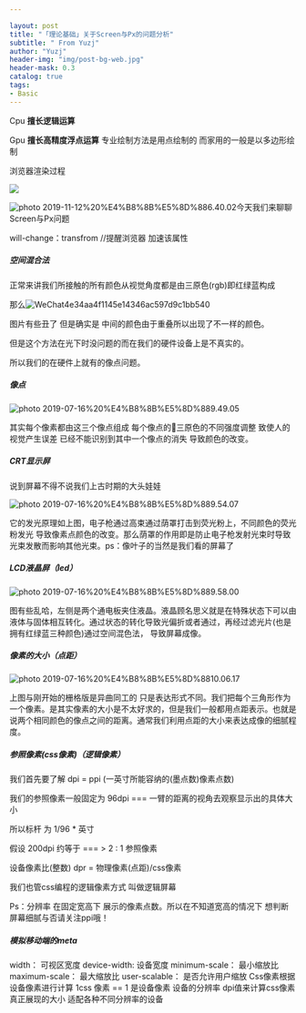 ```yaml
---

layout: post
title: "「理论基础」关于Screen与Px的问题分析"
subtitle: " From Yuzj"
author: "Yuzj"
header-img: "img/post-bg-web.jpg"
header-mask: 0.3
catalog: true
tags:
- Basic
---
```


Cpu **擅长逻辑运算**

Gpu **擅长高精度浮点运算** 专业绘制方法是用点绘制的 而家用的一般是以多边形绘制  

浏览器渲染过程

![ ](https://pg12138.oss-cn-beijing.aliyuncs.com/img/in-post/2019-11-12/%E5%B1%8F%E5%B9%95%E5%BF%AB%E7%85%A7%202019-11-12%20%E4%B8%8B%E5%8D%886.39.53.png)

![photo 2019-11-12%20%E4%B8%8B%E5%8D%886.40.02](https://pg12138.oss-cn-beijing.aliyuncs.com/img/in-post/2019-11-12/%E5%B1%8F%E5%B9%95%E5%BF%AB%E7%85%A7%202019-11-12%20%E4%B8%8B%E5%8D%886.40.02.png)今天我们来聊聊Screen与Px问题

will-change：transfrom //提醒浏览器 加速该属性

##### 空间混合法  

正常来讲我们所接触的所有颜色从视觉角度都是由三原色(rgb)即红绿蓝构成

那么![WeChat4e34aa4f1145e14346ac597d9c1bb540](https://pg12138.oss-cn-beijing.aliyuncs.com/img/in-post/2019-7-16/WeChat4e34aa4f1145e14346ac597d9c1bb540.png)



图片有些丑了 但是确实是 中间的颜色由于重叠所以出现了不一样的颜色。

但是这个方法在光下时没问题的而在我们的硬件设备上是不真实的。

所以我们的在硬件上就有的像点问题。

##### 像点

![photo 2019-07-16%20%E4%B8%8B%E5%8D%889.49.05](https://pg12138.oss-cn-beijing.aliyuncs.com/img/in-post/2019-7-16/%E5%B1%8F%E5%B9%95%E5%BF%AB%E7%85%A7%202019-07-16%20%E4%B8%8B%E5%8D%889.49.05.png)

其实每个像素都由这三个像点组成 每个像点的三原色的不同强度调整 致使人的视觉产生误差 已经不能识别到其中一个像点的消失 导致颜色的改变。

##### CRT显示屏

说到屏幕不得不说我们上古时期的大头娃娃

![photo 2019-07-16%20%E4%B8%8B%E5%8D%889.54.07](https://pg12138.oss-cn-beijing.aliyuncs.com/img/in-post/2019-7-16/%E5%B1%8F%E5%B9%95%E5%BF%AB%E7%85%A7%202019-07-16%20%E4%B8%8B%E5%8D%889.54.07.png)

它的发光原理如上图，电子枪通过高束通过荫罩打击到荧光粉上，不同颜色的荧光粉发光 导致像素点颜色的改变。那么荫罩的作用即是防止电子枪发射光束时导致光束发散而影响其他光束。ps：像叶子的当然是我们看的屏幕了

##### LCD液晶屏（led）

![photo 2019-07-16%20%E4%B8%8B%E5%8D%889.58.00](https://pg12138.oss-cn-beijing.aliyuncs.com/img/in-post/2019-7-16/%E5%B1%8F%E5%B9%95%E5%BF%AB%E7%85%A7%202019-07-16%20%E4%B8%8B%E5%8D%889.58.00.png)

图有些乱哈，左侧是两个通电板夹住液晶。液晶顾名思义就是在特殊状态下可以由液体与固体相互转化。通过状态的转化导致光偏折或者通过，再经过滤光片(也是拥有红绿蓝三种颜色)通过空间混色法， 导致屏幕成像。

##### 像素的大小（点距）

![photo 2019-07-16%20%E4%B8%8B%E5%8D%8810.06.17](https://pg12138.oss-cn-beijing.aliyuncs.com/img/in-post/2019-7-16/%E5%B1%8F%E5%B9%95%E5%BF%AB%E7%85%A7%202019-07-16%20%E4%B8%8B%E5%8D%8810.06.17.png)

上图与刚开始的栅格版是异曲同工的 只是表达形式不同。我们把每个三角形作为一个像素。是其实像素的大小是不太好求的，但是我们一般都用点距表示。也就是说两个相同颜色的像点之间的距离。通常我们利用点距的大小来表达成像的细腻程度。

##### 参照像素(css像素)（逻辑像素）

我们首先要了解 dpi = ppi (一英寸所能容纳的(墨点数)像素点数)

我们的参照像素一般固定为 96dpi === 一臂的距离的视角去观察显示出的具体大小 

所以标杆 为 1/96 * 英寸

假设 200dpi 约等于 === > 2 : 1 参照像素  

设备像素比(整数) dpr = 物理像素(点距)/css像素

我们也管css编程的逻辑像素方式 叫做逻辑屏幕

Ps：分辨率 在固定宽高下 展示的像素点数。所以在不知道宽高的情况下 想判断屏幕细腻与否请关注ppi哦！



##### 模拟移动端的meta

​    <meta name="viewport" content="width=device-width,minimum-scale=1.0,maximum-scale=1.0,user-scalable=no">
width： 可视区宽度
device-width:  设备宽度
minimum-scale： 最小缩放比
maximum-scale： 最大缩放比
user-scalable： 是否允许用户缩放
Css像素根据设备像素进行计算  1css 像素  == 1 是设备像素    设备的分辨率  dpi值来计算css像素真正展现的大小
适配各种不同分辨率的设备